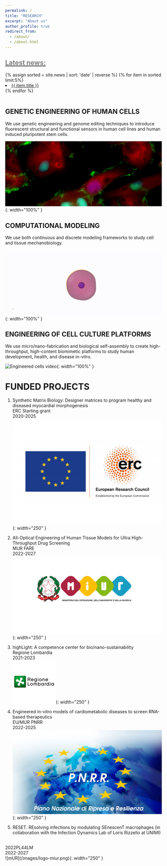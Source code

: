 ```yaml
---
permalink: /
title: "RESEARCH"
excerpt: "About us"
author_profile: true
redirect_from: 
  - /about/
  - /about.html
---
```


<div style="text-align:left; vertical-align: middle border-left: 500px">
<h2><a href="{{site.url}}/news"><span style="color:gray">Latest news:</span></a></h2>
{% assign sorted = site.news | sort: 'date' | reverse %}
{% for item in sorted limit:5%}
<li><a href="{{ item.url }}">{{ item.title }}</a></li>
{% endfor %}
<br>
</div>
<br>

## GENETIC ENGINEERING OF HUMAN CELLS 

We use genetic engineering and genome editing techniques to introduce fluorescent structural and functional sensors in human cell lines and human induced pluripotent stem cells.

![Cells video](/images/cells_video.gif){: width="100%" }


## COMPUTATIONAL MODELING

We use both continuous and discrete modeling frameworks to study cell and tissue mechanobiology.

![SEM video](/images/sem_video.gif){: width="100%" }


## ENGINEERING OF CELL CULTURE PLATFORMS

We use micro/nano-fabrication and biological self-assembly to create high-throughput, high-content biomimetic platforms to study human development, health, and disease in-vitro.

![Engineered cells video](/images/engineered_cells_video.gif){: width="100%" }


# FUNDED PROJECTS

1. Synthetic Matrix Biology: Designer matrices to program healthy and diseased myocardial morphogenesis<br>
   ERC Starting grant<br>
   2020-2025<br>
   ![ERC](/images/LOGO_ERC-FLAG_EU_.jpg){: width="250" }
   
2. All-Optical Engineering of Human Tissue Models for Ultra High-Throughput Drug Screening<br>
   MUR FARE<br>
   2022-2027<br>
   ![mUR](/images/logo-miur.png){: width="250" }
   
3. highLight: A competence center for bio/nano-sustainability<br>
   Regione Lombardia<br>
   2021-2023<br>
   ![RL](/images/RegioneLombardia.png){: width="250" }
   
4. Engineered in-vitro models of cardiometabolic diseases to screen RNA-based therapeutics <br>
   EU/MUR PNRR<br>
   2022-2025<br>
   ![PNRR](/images/PNRR-Next-Generation-EU-1024x576.jpg){: width="250" }

5. RESET. REsolving infections by modulating SEnescenT macrophages (in collaboration with the Infection Dynamics Lab of Loris Rizzello at UNIMI)
<br>
   2022PL44LM<br>
   2022-2027<br>
   ![mUR](/images/logo-miur.png){: width="250" }
